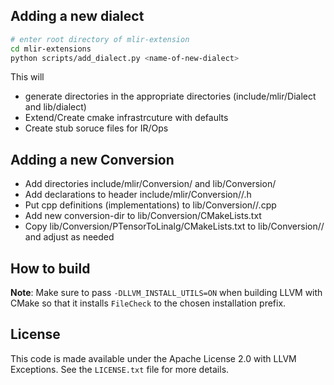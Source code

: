 ## Adding a new dialect
```sh
# enter root directory of mlir-extension
cd mlir-extensions
python scripts/add_dialect.py <name-of-new-dialect>
```
This will
* generate directories in the appropriate directories (include/mlir/Dialect and lib/dialect)
* Extend/Create cmake infrastrcuture with defaults
* Create stub soruce files for IR/Ops

## Adding a new Conversion
* Add directories include/mlir/Conversion/<conversion-name> and lib/Conversion/<conversion-name>
* Add declarations to header include/mlir/Conversion/<conversion-name>/<conversion-name>.h
* Put cpp definitions (implementations) to lib/Conversion/<conversion-name>/<conversion-name>.cpp
* Add new conversion-dir to lib/Conversion/CMakeLists.txt
* Copy lib/Conversion/PTensorToLinalg/CMakeLists.txt to lib/Conversion/<conversion-name>/ and adjust as needed

## How to build
**Note**: Make sure to pass `-DLLVM_INSTALL_UTILS=ON` when building LLVM with
CMake so that it installs `FileCheck` to the chosen installation prefix.

## License
This code is made available under the Apache License 2.0 with LLVM Exceptions. See the `LICENSE.txt` file for more details.
